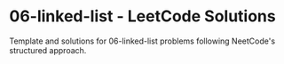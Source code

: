 # 06-linked-list - LeetCode Solutions
Template and solutions for 06-linked-list problems following NeetCode's structured approach.
